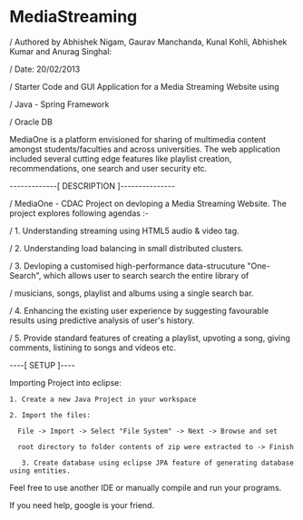 MediaStreaming
========
/ Authored by Abhishek Nigam, Gaurav Manchanda, Kunal Kohli, Abhishek Kumar and Anurag Singhal:

/ Date: 20/02/2013

/ Starter Code and GUI Application for a Media Streaming Website using

/ Java - Spring Framework

/ Oracle DB

MediaOne is a platform envisioned for sharing of multimedia content amongst students/faculties and across universities. The web application included several cutting edge features like playlist creation, recommendations, one search and user security etc.

-------------[ DESCRIPTION ]---------------

/ MediaOne - CDAC Project on devloping a Media Streaming Website. The project explores following agendas :- 

/ 1. Understanding streaming using HTML5 audio & video tag. 

/ 2. Understanding load balancing in small distributed clusters.

/ 3. Devloping a customised high-performance data-strucuture "One-Search", which allows user to search search the entire library of   

/    musicians, songs, playlist and albums using a single search bar. 

/ 4. Enhancing the existing user experience by suggesting favourable results using predictive analysis of user's history.

/ 5. Provide standard features of creating a playlist, upvoting a song, giving comments, listining to songs and videos etc.


----[ SETUP ]----

Importing Project into eclipse:

	1. Create a new Java Project in your workspace

	2. Import the files:

	  File -> Import -> Select "File System" -> Next -> Browse and set 

	  root directory to folder contents of zip were extracted to -> Finish

       3. Create database using eclipse JPA feature of generating database using entities.

Feel free to use another IDE or manually compile and run your programs.

If you need help, google is your friend.
